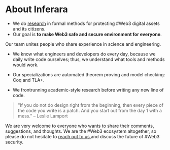# About Inferara

- We do [research](/research) in formal methods for protecting #Web3 digital assets and its citizens.
- Our goal is **to make Web3 safe and secure environment for everyone**.

Our team unites people who share experience in science and engineering.

- We know what engineers and developers do every day, because we daily write code ourselves; thus, we understand what tools and methods would work.

- Our specializations are automated theorem proving and model checking: Coq and TLA+.
- We frontrunning academic-style research before writing any new line of code.

> "If you do not do design right from the beginning, then every piece of the code you write is a patch. And you start out from the day 1 with a mess." – Leslie Lamport

We are very welcome to everyone who wants to share their comments, suggestions, and thoughts. We are the #Web3 ecosystem altogether, so please do not hesitate to [ reach out to us ](/contact) and discuss the future of #Web3 security.
